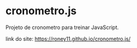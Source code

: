 # cronometro.js

Projeto de cronometro para treinar JavaScript.

link do site: https://roney11.github.io/cronometro.js/
